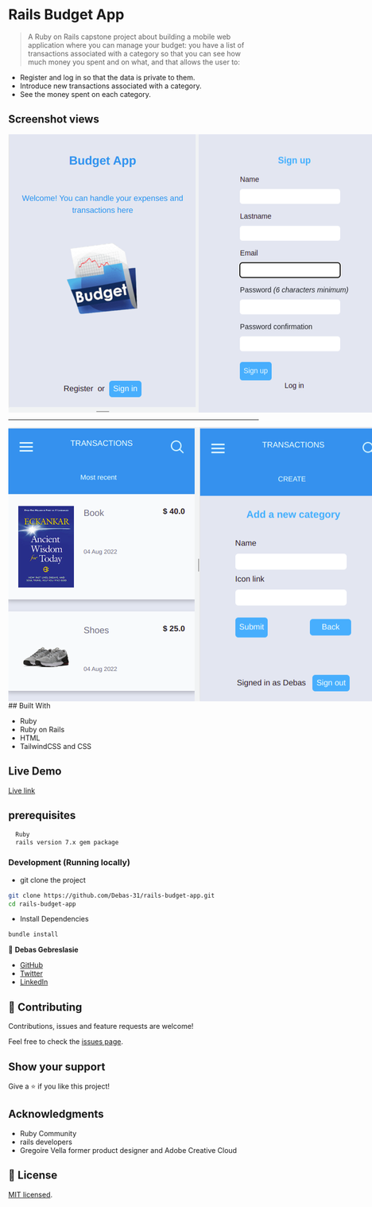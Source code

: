 # Rails Budget App
> A Ruby on Rails capstone project about building a mobile web application where you can manage your budget: you have a list of transactions associated with a category so that you can see how much money you spent and on what, and that allows the user to:
 - Register and log in so that the data is private to them.
 - Introduce new transactions associated with a category.
 - See the money spent on each category.

## Screenshot views
<div style="display: flex; flex-direction: row;">
  <img src="./app/assets/images/homePage.png" /> 
  <img src="./app/assets/images/signup.png" />
  <img src="./app/assets/images/login.png" />
</div>
<hr>
<div style="display: flex; flex-direction: row;">
 <img src="./app/assets/images/transaction.png" />
 <img src="./app/assets/images/addCatagory.png" />
</div>
## Built With

- Ruby
- Ruby on Rails
- HTML
- TailwindCSS and CSS
## Live Demo
 [Live link]()
## prerequisites
``` 
  Ruby
  rails version 7.x gem package 
```
### Development (Running locally)

- git clone the project

```bash 
git clone https://github.com/Debas-31/rails-budget-app.git
cd rails-budget-app
```

- Install Dependencies

```bash
bundle install
```


👤 **Debas Gebreslasie**

- [GitHub](https://github.com/Debas-31)
- [Twitter](https://twitter.com/DEBSH76956492)
- [LinkedIn](https://www.linkedin.com/in/debas-gebrengus)

## 🤝 Contributing

Contributions, issues and feature requests are welcome!

Feel free to check the [issues page](https://github.com/Debas-31/rails-budget-app/issues).

## Show your support

Give a ⭐️ if you like this project!

## Acknowledgments
- Ruby Community
- rails developers
- Gregoire Vella former product designer and Adobe Creative Cloud

## 📝 License

[MIT licensed](https://github.com/Debas-31/rails-budget-app/blob/dev/LICENSE).
```
